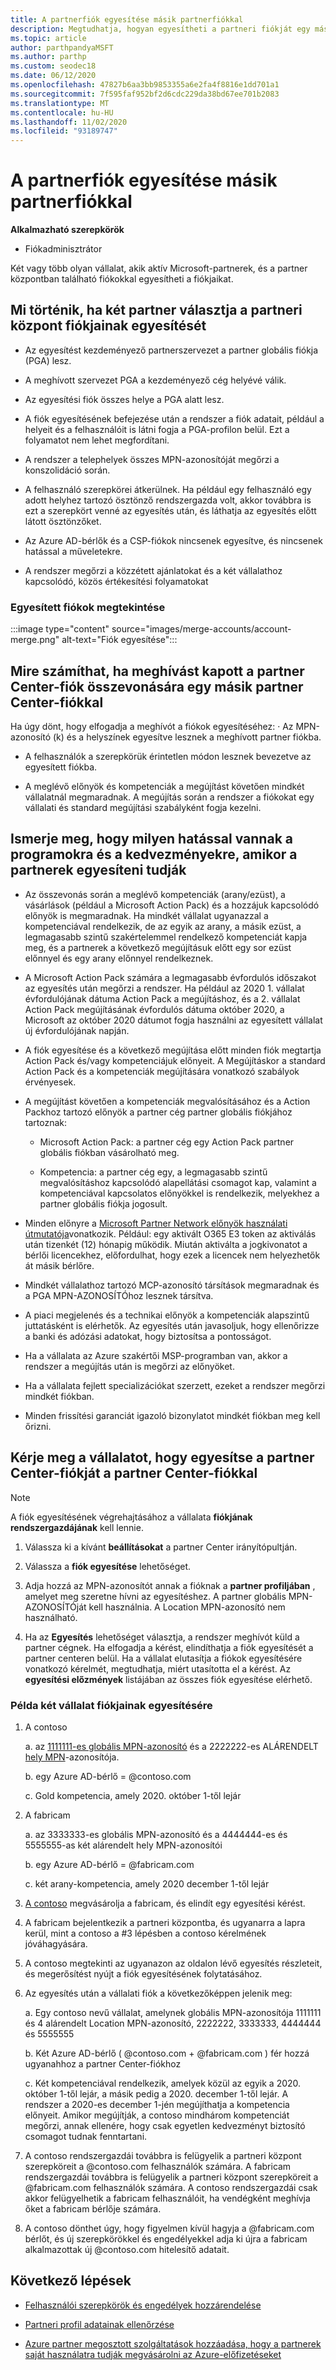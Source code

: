 ```yaml
---
title: A partnerfiók egyesítése másik partnerfiókkal
description: Megtudhatja, hogyan egyesítheti a partneri fiókját egy másik partneri fiókkal a partner Centerben – olyan vállalatoknak, akik aktív Microsoft-partnerek a partner Centerben.
ms.topic: article
author: parthpandyaMSFT
ms.author: parthp
ms.custom: seodec18
ms.date: 06/12/2020
ms.openlocfilehash: 47827b6aa3bb9853355a6e2fa4f8816e1dd701a1
ms.sourcegitcommit: 7f595faf952bf2d6cdc229da38bd67ee701b2083
ms.translationtype: MT
ms.contentlocale: hu-HU
ms.lasthandoff: 11/02/2020
ms.locfileid: "93189747"
---
```

# <a name="merge-your-partner-account-with-another-partner-account"></a>A partnerfiók egyesítése másik partnerfiókkal

**Alkalmazható szerepkörök**

- Fiókadminisztrátor

Két vagy több olyan vállalat, akik aktív Microsoft-partnerek, és a partner központban található fiókokkal egyesítheti a fiókjaikat.

## <a name="what-happens-when-two-partners-elect-to-merge-their-partner-center-accounts"></a>Mi történik, ha két partner választja a partneri központ fiókjainak egyesítését

- Az egyesítést kezdeményező partnerszervezet a partner globális fiókja (PGA) lesz.

- A meghívott szervezet PGA a kezdeményező cég helyévé válik.

- Az egyesítési fiók összes helye a PGA alatt lesz.

- A fiók egyesítésének befejezése után a rendszer a fiók adatait, például a helyeit és a felhasználóit is látni fogja a PGA-profilon belül. Ezt a folyamatot nem lehet megfordítani.

- A rendszer a telephelyek összes MPN-azonosítóját megőrzi a konszolidáció során.

- A felhasználó szerepkörei átkerülnek. Ha például egy felhasználó egy adott helyhez tartozó ösztönző rendszergazda volt, akkor továbbra is ezt a szerepkört venné az egyesítés után, és láthatja az egyesítés előtt látott ösztönzőket.

- Az Azure AD-bérlők és a CSP-fiókok nincsenek egyesítve, és nincsenek hatással a műveletekre.

- A rendszer megőrzi a közzétett ajánlatokat és a két vállalathoz kapcsolódó, közös értékesítési folyamatokat

### <a name="view-of-merged-accounts"></a>Egyesített fiókok megtekintése

:::image type="content" source="images/merge-accounts/account-merge.png" alt-text="Fiók egyesítése":::

## <a name="what-to-expect-if-you-have-been-invited-to-merge-your-partner-center-account-with-another-partner-center-account"></a>Mire számíthat, ha meghívást kapott a partner Center-fiók összevonására egy másik partner Center-fiókkal

Ha úgy dönt, hogy elfogadja a meghívót a fiókok egyesítéséhez: · Az MPN-azonosító (k) és a helyszínek egyesítve lesznek a meghívott partner fiókba.

- A felhasználók a szerepkörük érintetlen módon lesznek bevezetve az egyesített fiókba.

- A meglévő előnyök és kompetenciák a megújítást követően mindkét vállalatnál megmaradnak. A megújítás során a rendszer a fiókokat egy vállalati és standard megújítási szabályként fogja kezelni.

## <a name="understand-the-impacts-to-programs-and-benefits-when-partners-elect-to-merge-accounts"></a>Ismerje meg, hogy milyen hatással vannak a programokra és a kedvezményekre, amikor a partnerek egyesíteni tudják

- Az összevonás során a meglévő kompetenciák (arany/ezüst), a vásárlások (például a Microsoft Action Pack) és a hozzájuk kapcsolódó előnyök is megmaradnak. Ha mindkét vállalat ugyanazzal a kompetenciával rendelkezik, de az egyik az arany, a másik ezüst, a legmagasabb szintű szakértelemmel rendelkező kompetenciát kapja meg, és a partnerek a következő megújításuk előtt egy sor ezüst előnnyel és egy arany előnnyel rendelkeznek. 

- A Microsoft Action Pack számára a legmagasabb évfordulós időszakot az egyesítés után megőrzi a rendszer. Ha például az 2020 1. vállalat évfordulójának dátuma Action Pack a megújításhoz, és a 2. vállalat Action Pack megújításának évfordulós dátuma október 2020, a Microsoft az október 2020 dátumot fogja használni az egyesített vállalat új évfordulójának napján.

- A fiók egyesítése és a következő megújítása előtt minden fiók megtartja Action Pack és/vagy kompetenciájuk előnyeit. A Megújításkor a standard Action Pack és a kompetenciák megújítására vonatkozó szabályok érvényesek.

- A megújítást követően a kompetenciák megvalósításához és a Action Packhoz tartozó előnyök a partner cég partner globális fiókjához tartoznak:

  - Microsoft Action Pack: a partner cég egy Action Pack partner globális fiókban vásárolható meg.

  - Kompetencia: a partner cég egy, a legmagasabb szintű megvalósításhoz kapcsolódó alapellátási csomagot kap, valamint a kompetenciával kapcsolatos előnyökkel is rendelkezik, melyekhez a partner globális fiókja jogosult.

- Minden előnyre a [Microsoft Partner Network előnyök használati útmutatója](https://aka.ms/partner-benefits-use-guide)vonatkozik. Például: egy aktivált O365 E3 token az aktiválás után tizenkét (12) hónapig működik. Miután aktiválta a jogkivonatot a bérlői licencekhez, előfordulhat, hogy ezek a licencek nem helyezhetők át másik bérlőre.

- Mindkét vállalathoz tartozó MCP-azonosító társítások megmaradnak és a PGA MPN-AZONOSÍTÓhoz lesznek társítva.

- A piaci megjelenés és a technikai előnyök a kompetenciák alapszintű juttatásként is elérhetők. Az egyesítés után javasoljuk, hogy ellenőrizze a banki és adózási adatokat, hogy biztosítsa a pontosságot.

- Ha a vállalata az Azure szakértői MSP-programban van, akkor a rendszer a megújítás után is megőrzi az előnyöket.

- Ha a vállalata fejlett specializációkat szerzett, ezeket a rendszer megőrzi mindkét fiókban.

- Minden frissítési garanciát igazoló bizonylatot mindkét fiókban meg kell őrizni. 

## <a name="invite-a-company-to-merge-their-partner-center-account-with-your-partner-center-account"></a>Kérje meg a vállalatot, hogy egyesítse a partner Center-fiókját a partner Center-fiókkal

>[!Note]
>A fiók egyesítésének végrehajtásához a vállalata **fiókjának rendszergazdájának** kell lennie.

1. Válassza ki a kívánt **beállításokat** a partner Center irányítópultján. 

2. Válassza a **fiók egyesítése** lehetőséget.

3. Adja hozzá az MPN-azonosítót annak a fióknak a **partner profiljában** , amelyet meg szeretne hívni az egyesítéshez. A partner globális MPN-AZONOSÍTÓját kell használnia. A Location MPN-azonosító nem használható.

4. Ha az **Egyesítés** lehetőséget választja, a rendszer meghívót küld a partner cégnek. Ha elfogadja a kérést, elindíthatja a fiók egyesítését a partner centeren belül. Ha a vállalat elutasítja a fiókok egyesítésére vonatkozó kérelmét, megtudhatja, miért utasította el a kérést. Az **egyesítési előzmények** listájában az összes fiók egyesítése elérhető.
 
### <a name="example-of-two-companies-merging-accounts"></a>Példa két vállalat fiókjainak egyesítésére

1. A contoso 

    a. az [1111111-es globális MPN-azonosító](https://partner.microsoft.com/pcv/accountsettings/connectedpartnerprofile) és a 2222222-es ALÁRENDELT [hely MPN](https://partner.microsoft.com/pcv/accountsettings/locationsprofile)-azonosítója.
  
    b. egy Azure AD-bérlő = @contoso.com
 
    c. Gold kompetencia, amely 2020. október 1-től lejár
2. A fabricam
 
    a.  az 3333333-es globális MPN-azonosító és a 4444444-es és 5555555-as két alárendelt hely MPN-azonosítói

    b.  egy Azure AD-bérlő = @fabricam.com

    c.  két arany-kompetencia, amely 2020 december 1-től lejár
3.  [A contoso](https://partner.microsoft.com/dashboard/account/merger) megvásárolja a fabricam, és elindít egy egyesítési kérést.
4.  A fabricam bejelentkezik a partneri központba, és ugyanarra a lapra kerül, mint a contoso a #3 lépésben a contoso kérelmének jóváhagyására.
5.  A contoso megtekinti az ugyanazon az oldalon lévő egyesítés részleteit, és megerősítést nyújt a fiók egyesítésének folytatásához.
6.  Az egyesítés után a vállalati fiók a következőképpen jelenik meg:

    a.  Egy contoso nevű vállalat, amelynek globális MPN-azonosítója 1111111 és 4 alárendelt Location MPN-azonosító, 2222222, 3333333, 4444444 és 5555555
    
    b.  Két Azure AD-bérlő ( @contoso.com + @fabricam.com ) fér hozzá ugyanahhoz a partner Center-fiókhoz
    
    c.  Két kompetenciával rendelkezik, amelyek közül az egyik a 2020. október 1-től lejár, a másik pedig a 2020. december 1-től lejár. A rendszer a 2020-es december 1-jén megújíthatja a kompetencia előnyeit. Amikor megújítják, a contoso mindhárom kompetenciát megőrzi, annak ellenére, hogy csak egyetlen kedvezményt biztosító csomagot tudnak fenntartani.
    
7.  A contoso rendszergazdái továbbra is felügyelik a partneri központ szerepköreit a @contoso.com felhasználók számára. A fabricam rendszergazdái továbbra is felügyelik a partneri központ szerepköreit a @fabricam.com felhasználók számára. A contoso rendszergazdái csak akkor felügyelhetik a fabricam felhasználóit, ha vendégként meghívja őket a fabricam bérlője számára.
8.  A contoso dönthet úgy, hogy figyelmen kívül hagyja a @fabricam.com bérlőt, és új szerepkörökkel és engedélyekkel adja ki újra a fabricam alkalmazottak új @contoso.com hitelesítő adatait.

## <a name="next-steps"></a>Következő lépések

- [Felhasználói szerepkörök és engedélyek hozzárendelése](permissions-overview.md)

- [Partneri profil adatainak ellenőrzése](update-your-partner-profile.md)

- [Azure partner megosztott szolgáltatások hozzáadása, hogy a partnerek saját használatra tudják megvásárolni az Azure-előfizetéseket](shared-services.md)
